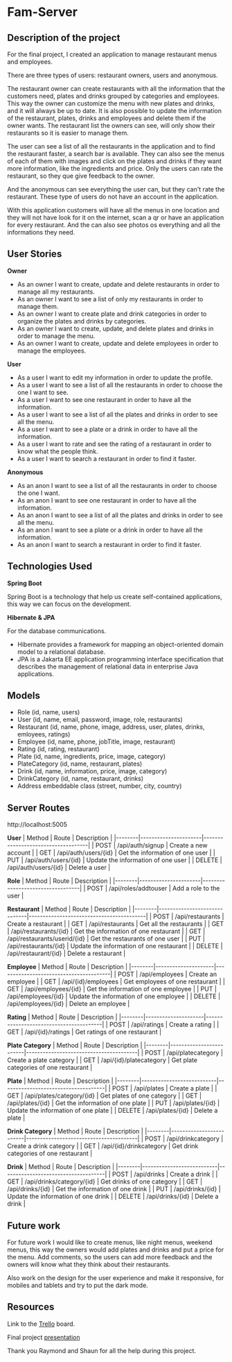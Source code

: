 # Fam-Server
## Description of the project
For the final project, I created an application to manage restaurant menus and employees.

There are three types of users: restaurant owners, users and anonymous.

The restaurant owner can create restaurants with all the information that the customers need, plates and drinks grouped by categories and employees.
This way the owner can customize the menu with new plates and drinks, and it will always be up to date.
It is also possible to update the information of the restaurant, plates, drinks and employees and delete them if the owner wants.
The restaurant list the owners can see, will only show their restaurants so it is easier to manage them.

The user can see a list of all the restaurants in the application and to find the restaurant faster, a search bar is available.
They can also see the menus of each of them with images and click on the plates and drinks if they want more information, like the ingredients and price.
Only the users can rate the restaurant, so they que give feedback to the owner.

And the anonymous can see everything the user can, but they can't rate the restaurant.
These type of users do not have an account in the application.

With this application customers will have all the menus in one location and they will not have look for it on the internet, scan a qr or have an application for every restaurant.
And the can also see photos os everything and all the informations they need.

## User Stories
**Owner**
- As an owner I want to create, update and delete restaurants in order to manage all my restaurants.
- As an owner I want to see a list of only my restaurants in order to manage them.
- As an owner I want to create plate and drink categories in order to organize the plates and drinks by categories.
- As an owner I want to create, update, and delete plates and drinks in order to manage the menu.
- As an owner I want to create, update and delete employees in order to manage the employees.

**User**
- As a user I want to edit my information in order to update the profile.
- As a user I want to see a list of all the restaurants in order to choose the one I want to see.
- As a user I want to see one restaurant in order to have all the information.
- As a user I want to see a list of all the plates and drinks in order to see all the menu.
- As a user I want to see a plate or a drink in order to have all the information.
- As a user I want to rate and see the rating of a restaurant in order to know what the people think.
- As a user I want to search a restaurant in order to find it faster.

**Anonymous**
- As an anon I want to see a list of all the restaurants in order to choose the one I want.
- As an anon I want to see one restaurant in order to have all the information.
- As an anon I want to see a list of all the plates and drinks in order to see all the menu.
- As an anon I want to see a plate or a drink in order to have all the information.
- As an anon I want to search a restaurant in order to find it faster.

## Technologies Used
**Spring Boot**

Spring Boot is a technology that help us create self-contained applications, this way we can focus on the development.

**Hibernate & JPA**

For the database communications.
- Hibernate provides a framework for mapping an object-oriented domain model to a relational database.
- JPA is a Jakarta EE application programming interface specification that describes the management of relational data in enterprise Java applications.

## Models
- Role (id, name, users)
- User (id, name, email, password, image, role, restaurants)
- Restaurant (id, name, phone, image, address, user, plates, drinks, emloyees, ratings)
- Employee (id, name, phone, jobTitle, image, restaurant)
- Rating (id, rating, restaurant)
- Plate (id, name, ingredients, price, image, category)
- PlateCategory (id, name, restaurant, plates)
- Drink (id, name, information, price, image, category)
- DrinkCategory (id, name, restaurant, drinks)
- Address embeddable class (street, number, city, country)

## Server Routes
http://localhost:5005

**User**
| Method | Route                | Description                        |
|--------|----------------------|------------------------------------|
| POST   | /api/auth/signup     | Create a new account               |
| GET    | /api/auth/users/{id} | Get the information of one user    |
| PUT    | /api/auth/users/{id} | Update the information of one user |
| DELETE | /api/auth/users/{id} | Delete a user                      |

**Role**
| Method | Route                | Description                      |
|--------|----------------------|----------------------------------|
| POST   | /api/roles/addtouser | Add a role to the user           |

**Restaurant**
| Method | Route                        | Description                              |
|--------|------------------------------|------------------------------------------|
| POST   | /api/restaurants             | Create a restaurant                      |
| GET    | /api/restaurants             | Get all the restaurants                  |
| GET    | /api/restaurants/{id}        | Get the information of one restaurant    |
| GET    | /api/restaurants/userid/{id} | Get the restaurants of one user          |
| PUT    | /api/restaurants/{id}        | Update the information of one restaurant |
| DELETE | /api/restaurant/{id}         | Delete a restaurant                      |

**Employee**
| Method | Route               | Description                            |
|--------|---------------------|----------------------------------------|
| POST   | /api/employees      | Create an employee                     |
| GET    | /api/{id}/employees | Get employees of one restaurant        |
| GET    | /api/employees/{id} | Get the information of one employee    |
| PUT    | /api/employees/{id} | Update the information of one employee |
| DELETE | /api/employees/{id} | Delete an employee                     |

**Rating**
| Method | Route               | Description                            |
|--------|---------------------|----------------------------------------|
| POST   | /api/ratings        | Create a rating                        |
| GET    | /api/{id}/ratings   | Get ratings of one restaurant          |

**Plate Category**
| Method | Route                   | Description                            |
|--------|-------------------------|----------------------------------------|
| POST   | /api/platecategory      | Create a plate category                |
| GET    | /api/{id}/platecategory | Get plate categories of one restaurant |

**Plate**
| Method | Route                     | Description                         |
|--------|---------------------------|-------------------------------------|
| POST   | /api/plates               | Create a plate                      |
| GET    | /api/plates/category/{id} | Get plates of one category          |
| GET    | /api/plates/{id}          | Get the information of one plate    |
| PUT    | /api/plates/{id}          | Update the information of one plate |
| DELETE | /api/plates/{id}          | Delete a plate                      |

**Drink Category**
| Method | Route                   | Description                            |
|--------|-------------------------|----------------------------------------|
| POST   | /api/drinkcategory      | Create a drink category                |
| GET    | /api/{id}/drinkcategory | Get drink categories of one restaurant |

**Drink**
| Method | Route                     | Description                         |
|--------|---------------------------|-------------------------------------|
| POST   | /api/drinks               | Create a drink                      |
| GET    | /api/drinks/category/{id} | Get drinks of one category          |
| GET    | /api/drinks/{id}          | Get the information of one drink    |
| PUT    | /api/drinks/{id}          | Update the information of one drink |
| DELETE | /api/drinks/{id}          | Delete a drink                      |

## Future work
For future work I would like to create menus, like night menus, weekend menus, this way the owners would add plates and drinks and put a price for the menu.
Add comments, so the users can add more feedback and the owners will know what they think about their restaurants.

Also work on the design for the user experience and make it responsive, for mobiles and tablets and try to put the dark mode.

## Resources
Link to the [Trello](https://trello.com/invite/b/dY098zTk/8f889a099ca009a7e1f5582c379e9d72/final-project) board.

Final project [presentation](https://docs.google.com/presentation/d/15XTsBfbgn1D-J0ZxeOBFoK5C12sXw1bEIVDlMKhloow/edit?usp=sharing)

Thank you Raymond and Shaun for all the help during this project.
